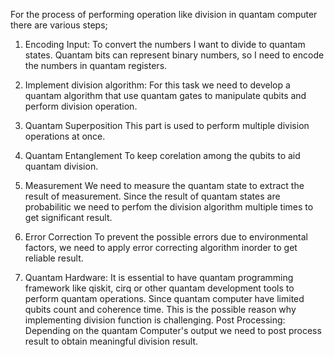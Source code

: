 For the process of performing operation like division in quantam computer there are various steps;
1. Encoding Input:
To convert the numbers I want to divide to quantam states. Quantam bits can represent binary numbers, so I need to encode the numbers in quantam registers.


2. Implement division algorithm:
For this task we need to develop a quantam algorithm that use quantam gates to manipulate qubits and perform division operation.

3. Quantam Superposition
This part is used to perform multiple division operations at once.

4. Quantam Entanglement 
To keep corelation among the qubits to aid quantam division.

5. Measurement
We need to measure the quantam state to extract the result of measurement. Since the result of quantam states are probabilitic we need to perfom the division algorithm
multiple times to get significant result.

6. Error Correction
To prevent the possible errors due to environmental factors, we need to apply error correcting algorithm inorder to get reliable result.

7. Quantam Hardware:
It is essential to have quantam programming framework like qiskit, cirq or other quantam development tools to perform quantam operations. Since quantam computer have
   limited qubits count and coherence time. This is the possible reason why implementing division function is challenging.
   Post Processing:
   Depending on the quantam Computer's output we need to post process result to obtain meaningful division result. 

